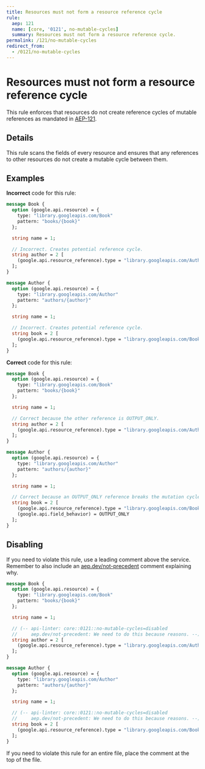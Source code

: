 ```yaml
---
title: Resources must not form a resource reference cycle
rule:
  aep: 121
  name: [core, '0121', no-mutable-cycles]
  summary: Resources must not form a resource reference cycle.
permalink: /121/no-mutable-cycles
redirect_from:
  - /0121/no-mutable-cycles
---
```


# Resources must not form a resource reference cycle

This rule enforces that resources do not create reference cycles of mutable 
references as mandated in [AEP-121][].

## Details

This rule scans the fields of every resource and ensures that any references to
other resources do not create a mutable cycle between them.

## Examples

**Incorrect** code for this rule:

```proto
message Book {
  option (google.api.resource) = {
    type: "library.googleapis.com/Book"
    pattern: "books/{book}"
  };

  string name = 1;

  // Incorrect. Creates potential reference cycle.
  string author = 2 [
    (google.api.resource_reference).type = "library.googleapis.com/Author"
  ];
}

message Author {
  option (google.api.resource) = {
    type: "library.googleapis.com/Author"
    pattern: "authors/{author}"
  };

  string name = 1;

  // Incorrect. Creates potential reference cycle.
  string book = 2 [
    (google.api.resource_reference).type = "library.googleapis.com/Book"
  ];
}
```

**Correct** code for this rule:

```proto
message Book {
  option (google.api.resource) = {
    type: "library.googleapis.com/Book"
    pattern: "books/{book}"
  };

  string name = 1;

  // Correct because the other reference is OUTPUT_ONLY.
  string author = 2 [
    (google.api.resource_reference).type = "library.googleapis.com/Author"
  ];
}

message Author {
  option (google.api.resource) = {
    type: "library.googleapis.com/Author"
    pattern: "authors/{author}"
  };

  string name = 1;

  // Correct because an OUTPUT_ONLY reference breaks the mutation cycle.
  string book = 2 [
    (google.api.resource_reference).type = "library.googleapis.com/Book",
    (google.api.field_behavior) = OUTPUT_ONLY
  ];
}
```

## Disabling

If you need to violate this rule, use a leading comment above the service.
Remember to also include an [aep.dev/not-precedent][] comment explaining why.

```proto
message Book {
  option (google.api.resource) = {
    type: "library.googleapis.com/Book"
    pattern: "books/{book}"
  };

  string name = 1;

  // (-- api-linter: core::0121::no-mutable-cycles=disabled
  //     aep.dev/not-precedent: We need to do this because reasons. --)
  string author = 2 [
    (google.api.resource_reference).type = "library.googleapis.com/Author"
  ];
}

message Author {
  option (google.api.resource) = {
    type: "library.googleapis.com/Author"
    pattern: "authors/{author}"
  };

  string name = 1;

  // (-- api-linter: core::0121::no-mutable-cycles=disabled
  //     aep.dev/not-precedent: We need to do this because reasons. --)
  string book = 2 [
    (google.api.resource_reference).type = "library.googleapis.com/Book"
  ];
}
```

If you need to violate this rule for an entire file, place the comment at the
top of the file.

[aep-121]: https://aep.dev/121
[aep.dev/not-precedent]: https://aep.dev/not-precedent
